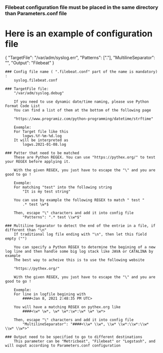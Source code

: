 ### Filebeat configuration file must be placed in the same directory than Parameters.conf file


# Here is an example of configuration file

{
        "TargetFile": "/var/adm/syslog.err",
        "Patterns": ["."],
        "MultilineSeparator": "",
        "Output": "Filebeat"
}


	### Config file name ( ".filebeat.conf" part of the name is mandatory) :
		syslog.filebeat.conf
		
	### TargetFile file:  	
		"/var/adm/syslog.debug"
		
		If you need to use dynamic date/time naming, please use Python Format Code List
		You can find a list of them at the bottom of the following page
		
		"https://www.programiz.com/python-programming/datetime/strftime"

		Exemple:
		For Target file like this
			logws.%Y-%m-%d.log
		It will be interpreted as
			logws.2021-01-08.log
			
	### Patter that need to be matched
		These are Python REGEX. You can use "https://pythex.org/" to test your REGEX before applying it.
		
		With the given REGEX, you just have to escape the "\" and you are good to go !
		
		Exemple:
		For matching "test" into the following string
			"It is my test string"
			
		You can use by example the following REGEX to match " test " 
			.* test \w*$
			
		Then, escape "\" characters and add it into config file
			"Patterns": ".* test \\w*$"
		
	### Multiline Separator to detect the end of the entrie in a file, if different than "\n"
	    If traditional log file ending with "\n", then let this field empty ("")
	
		You can specify a Python REGEX to determine the begining of a new log line and then handle some big log stack like JAVA or CATALINA by example
		The best way to acheive this is to use the following website
		
		"https://pythex.org/"
		
		With the given REGEX, you just have to escape the "\" and you are good to go !
		
		Exemple:
		For line in logfile begining with 
			####<Jan 8, 2021 2:48:35 PM UTC>
			
		You will have a matching REGEX on pythex.org like
			####<\w* \w*, \w* \w*:\w*:\w* \w* \w*>
			
		Then, escape "\" characters and add it into config file
			"MultilineSeparator": "####<\\w* \\w*, \\w* \\w*:\\w*:\\w* \\w* \\w*>"
			
	### Output need to be specified to go to different destinations
	    This parameter can be "Metricbeat", "Filebeat" or "Logstash", and will ouput according to Parameters.conf configuration
		


	
